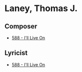 # Laney, Thomas J.

## Composer

- [588 - I'll Live On](/hymns/588.md)

## Lyricist

- [588 - I'll Live On](/hymns/588.md)

